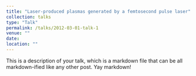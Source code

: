```yaml
---
title: "Laser-produced plasmas generated by a femtosecond pulse laser"
collection: talks
type: "Talk"
permalink: /talks/2012-03-01-talk-1
venue: ""
date: 
location: ""
---
```


This is a description of your talk, which is a markdown file that can be all markdown-ified like any other post. Yay markdown!
